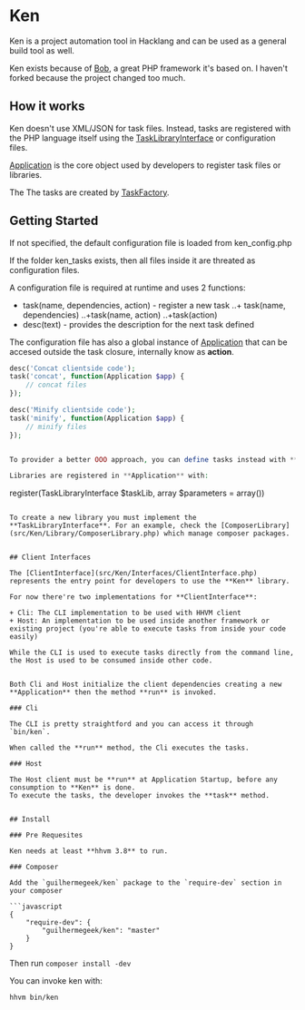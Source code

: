 Ken
====================

Ken is a project automation tool in Hacklang and can be used as a general build tool as well.

Ken exists because of [Bob](https://github.com/CHH/optparse), a great PHP framework it's based on. I haven't forked because the project changed too much.

## How it works

Ken doesn't use XML/JSON for task files. Instead, tasks are registered with the PHP language itself using the [TaskLibraryInterface](src/Ken/Interfaces/TaskLibraryInterface.php) or configuration files.

[Application](src/Ken/Application.php) is the core object used by developers to register task files or libraries.

The
The tasks are created by [TaskFactory](src/Ken/TaskFactory).

## Getting Started

If not specified, the default configuration file is loaded from ken_config.php

If the folder ken_tasks exists, then all files inside it are threated as configuration files.

A configuration file is required at runtime and uses 2 functions:

+ task(name, dependencies, action) - register a new task
..+ task(name, dependencies)
..+task(name, action)
..+task(action)
+ desc(text) - provides the description for the next task defined

The configuration file has also a global instance of [Application](src/Ken/Application.php) that can be accesed outside the task closure, internally know as **action**.

```php
desc('Concat clientside code');
task('concat', function(Application $app) {
	// concat files
});

desc('Minify clientside code');
task('minify', function(Application $app) {
	// minify files
});


To provider a better OOO approach, you can define tasks instead with **TaskLibraryInterface**.

Libraries are registered in **Application** with:

```
register(TaskLibraryInterface $taskLib, array $parameters = array())
```

To create a new library you must implement the **TaskLibraryInterface**. For an example, check the [ComposerLibrary](src/Ken/Library/ComposerLibrary.php) which manage composer packages. 


## Client Interfaces

The [ClientInterface](src/Ken/Interfaces/ClientInterface.php) represents the entry point for developers to use the **Ken** library.

For now there're two implementations for **ClientInterface**:

+ Cli: The CLI implementation to be used with HHVM client
+ Host: An implementation to be used inside another framework or existing project (you're able to execute tasks from inside your code easily)

While the CLI is used to execute tasks directly from the command line, the Host is used to be consumed inside other code.


Both Cli and Host initialize the client dependencies creating a new **Application** then the method **run** is invoked.

### Cli

The CLI is pretty straightford and you can access it through `bin/ken`.

When called the **run** method, the Cli executes the tasks.

### Host

The Host client must be **run** at Application Startup, before any consumption to **Ken** is done. 
To execute the tasks, the developer invokes the **task** method.


## Install

### Pre Requesites

Ken needs at least **hhvm 3.8** to run.

### Composer

Add the `guilhermegeek/ken` package to the `require-dev` section in your composer

```javascript
{
	"require-dev": {
		"guilhermegeek/ken": "master"
	}
}
```

Then run `composer install -dev`

You can invoke ken with:

```
hhvm bin/ken
```